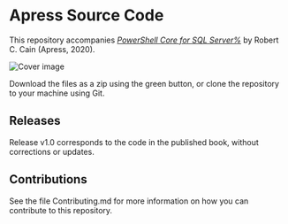 # Apress Source Code

This repository accompanies [*PowerShell Core for SQL Server%*](https://rd.springer.com/video/10.1007/978-1-4842-5990-0) by Robert C. Cain (Apress, 2020).

[comment]: #cover
![Cover image](9781484259900.jpg)

Download the files as a zip using the green button, or clone the repository to your machine using Git.

## Releases

Release v1.0 corresponds to the code in the published book, without corrections or updates.

## Contributions

See the file Contributing.md for more information on how you can contribute to this repository.
